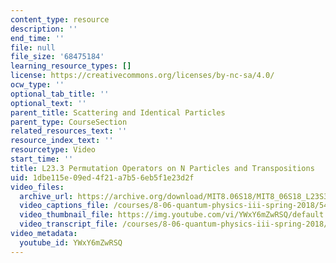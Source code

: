 ```yaml
---
content_type: resource
description: ''
end_time: ''
file: null
file_size: '68475184'
learning_resource_types: []
license: https://creativecommons.org/licenses/by-nc-sa/4.0/
ocw_type: ''
optional_tab_title: ''
optional_text: ''
parent_title: Scattering and Identical Particles
parent_type: CourseSection
related_resources_text: ''
resource_index_text: ''
resourcetype: Video
start_time: ''
title: L23.3 Permutation Operators on N Particles and Transpositions
uid: 1dbe115e-09ed-4f21-a7b5-6eb5f1e23d2f
video_files:
  archive_url: https://archive.org/download/MIT8.06S18/MIT8_06S18_L23S3_300k.mp4
  video_captions_file: /courses/8-06-quantum-physics-iii-spring-2018/54c4182fc87f5a18876575b6f483e596_3299996.vtt
  video_thumbnail_file: https://img.youtube.com/vi/YWxY6mZwRSQ/default.jpg
  video_transcript_file: /courses/8-06-quantum-physics-iii-spring-2018/41a5effd1ab7ce32cefb8d9448fc85a4_3299996.pdf
video_metadata:
  youtube_id: YWxY6mZwRSQ
---
```

